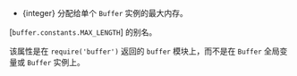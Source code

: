<!-- YAML
added: v3.0.0
-->

* {integer} 分配给单个 `Buffer` 实例的最大内存。

[`buffer.constants.MAX_LENGTH`] 的别名。

该属性是在 `require('buffer')` 返回的 `buffer` 模块上，而不是在 `Buffer` 全局变量或 `Buffer` 实例上。

